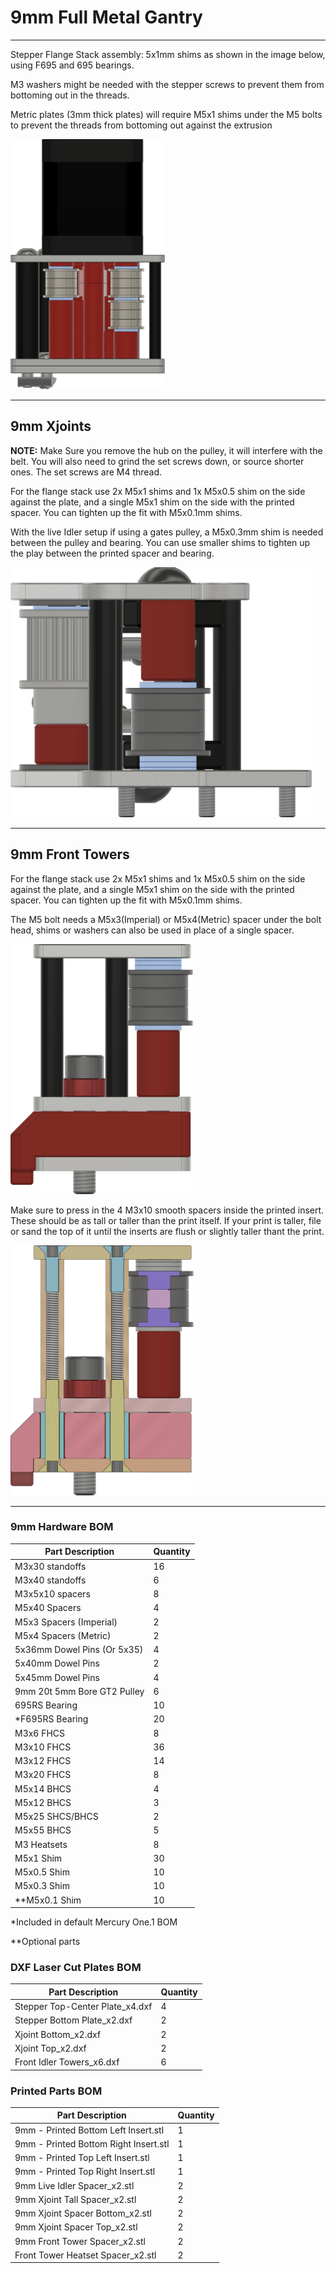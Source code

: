 # 9mm Full Metal Gantry

___

Stepper Flange Stack assembly:
5x1mm shims as shown in the image below, using F695 and 695 bearings.

M3 washers might be needed with the stepper screws to prevent them from bottoming out in the threads.

Metric plates (3mm thick plates) will require M5x1 shims under the M5 bolts to prevent the threads from bottoming out against the extrusion

<img src="Images/9mm_Stepper_Tower_Flange_Stack.png" alt="Stepper Tower Bearing Stacks" height="400">  
  

___

## 9mm Xjoints

**NOTE:** Make Sure you remove the hub on the pulley, it will interfere with the belt. You will also need to grind the set screws down, or source shorter ones. The set screws are M4 thread.

For the flange stack use 2x M5x1 shims and 1x M5x0.5 shim on the side against the plate, and a single M5x1 shim on the side with the printed spacer. You can tighten up the fit with M5x0.1mm shims.

With the live Idler setup if using a gates pulley, a M5x0.3mm shim is needed between the pulley and bearing. You can use smaller shims to tighten up the play between the printed spacer and bearing.

<img src="Images/9mm_Metal_Xjoints_Flange_Stack.png" alt="Xjoint Bearing Stacks" height="400">

___

## 9mm Front Towers

For the flange stack use 2x M5x1 shims and 1x M5x0.5 shim on the side against the plate, and a single M5x1 shim on the side with the printed spacer. You can tighten up the fit with M5x0.1mm shims.

The M5 bolt needs a M5x3(Imperial) or M5x4(Metric) spacer under the bolt head, shims or washers can also be used in place of a single spacer.

<img src="Images/9mm_Front_Tower_Flange_Stack.png" alt="Front Idler Tower Bearing Stacks" height="400">

Make sure to press in the 4 M3x10 smooth spacers inside the printed insert. These should be as tall or taller than the print itself. If your print is taller, file or sand the top of it until the inserts are flush or slightly taller thant the print.

<img src="Images/9mm_Front_Tower_Section_View.png" alt="Front Idler Tower Section View" height="400">

___

### 9mm Hardware BOM

| Part Description                 | Quantity |
|----------------------------------|----------|
| M3x30 standoffs                  | 16       |
| M3x40 standoffs                  | 6        |
| M3x5x10 spacers                  | 8        |
| M5x40 Spacers                    | 4        |
| M5x3 Spacers (Imperial)          | 2        |
| M5x4 Spacers (Metric)            | 2        |
| 5x36mm Dowel Pins (Or 5x35)      | 4        |
| 5x40mm Dowel Pins                | 2        |
| 5x45mm Dowel Pins                | 4        |
| 9mm 20t 5mm Bore GT2 Pulley      | 6        |
| 695RS Bearing                    | 10       |
| *F695RS Bearing                  | 20       |
| M3x6 FHCS                        | 8        |
| M3x10 FHCS                       | 36       |
| M3x12 FHCS                       | 14       |
| M3x20 FHCS                       | 8        |
| M5x14 BHCS                       | 4        |
| M5x12 BHCS                       | 3        |
| M5x25 SHCS/BHCS                  | 2        |
| M5x55 BHCS                       | 5        |
| M3 Heatsets                      | 8        |
| M5x1 Shim                        | 30       |
| M5x0.5 Shim                      | 10       |
| M5x0.3 Shim                      | 10       |
| **M5x0.1 Shim                    | 10       |

*Included in default Mercury One.1 BOM

**Optional parts

### DXF Laser Cut Plates BOM

| Part Description                       | Quantity |
|----------------------------------------|----------|
| Stepper Top-Center Plate_x4.dxf        | 4        |
| Stepper Bottom Plate_x2.dxf            | 2        |
| Xjoint Bottom_x2.dxf                   | 2        |
| Xjoint Top_x2.dxf                      | 2        |
| Front Idler Towers_x6.dxf              | 6        |

### Printed Parts BOM

| Part Description                        | Quantity |
|-----------------------------------------|----------|
| 9mm - Printed Bottom Left Insert.stl    | 1        |
| 9mm - Printed Bottom Right Insert.stl   | 1        |
| 9mm - Printed Top Left Insert.stl       | 1        |
| 9mm - Printed Top Right Insert.stl      | 1        |
| 9mm Live Idler Spacer_x2.stl            | 2        |
| 9mm Xjoint Tall Spacer_x2.stl           | 2        |
| 9mm Xjoint Spacer Bottom_x2.stl         | 2        |
| 9mm Xjoint Spacer Top_x2.stl            | 2        |
| 9mm Front Tower Spacer_x2.stl           | 2        |
| Front Tower Heatset Spacer_x2.stl       | 2        |
